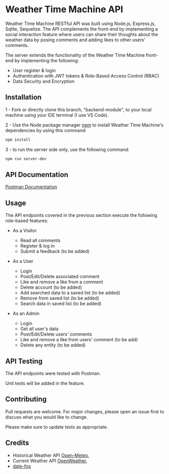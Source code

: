 # Weather Time Machine API

Weather Time Machine RESTful API was built using Node.js, Express.js, Sqlite, Sequelize. The API complements the front-end by implementing a social interaction feature where users can share their thoughts about the weather data by posing comments and adding likes to other users' comments. 

The server extends the functionality of the Weather Time Machine front-end by implementing the following:

- User register & login
- Authentication with JWT tokens & Role-Based Access Control (RBAC)
- Data Security and Encryption


<!-- ## Project Deployment

This app will be deployed on Render. The link to the deployed will be add soon. -->

## Installation

1 - Fork or directly clone this branch, "backend-module", to your local machine using your IDE terminal (I use VS Code).

2 - Use the Node package manager [npm](https://www.npmjs.com/) to install Weather Time Machine's dependencies by using this command:

```bash
npm install
```

3 - to run the server side only, use the following command:

```bash
npm run server-dev
```

## API Documentation

[Postman Documentation](https://documenter.getpostman.com/view/30497146/2sA2rGvesJ)

## Usage

The API endpoints covered in the previous section execute the following role-based features:

- As a Visitor

  - Read all comments
  - Register & log in
  - Submit a feedback (to be added)

- As a User

  - Login
  - Post/Edit/Delete associated comment
  - Like and remove a like from a comment
  - Delete account (to be added)
  - Add searched data to a saved list (to be added)
  - Remove from saved list (to be added)
  - Search data in saved list (to be added)

- As an Admin 
  - Login
  - Get all user's data
  - Post/Edit/Delete users' comments
  - Like and remove a like from users' comment (to be add)
  - Delete any entity (to be added)

## API Testing

The API endpoints were tested with Postman.

Unit tests will be added in the feature.

## Contributing

Pull requests are welcome. For major changes, please open an issue first
to discuss what you would like to change.

Please make sure to update tests as appropriate.

## Credits

- Historical Weather API [Open-Meteo](https://open-meteo.com/),
- Current Weather API [OpenWeather](https://open-meteo.com/),
- [date-fns](https://date-fns.org/)
